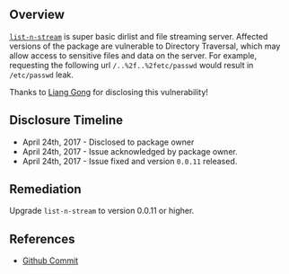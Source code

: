 ## Overview
[`list-n-stream`](https://www.npmjs.com/package/list-n-stream) is super basic dirlist and file streaming server.
Affected versions of the package are vulnerable to Directory Traversal, which may allow access to sensitive files and data on the server. For example, requesting the following url `/..%2f..%2fetc/passwd` would result in `/etc/passwd` leak.

Thanks to [Liang Gong](https://github.com/JacksonGL) for disclosing this vulnerability!

## Disclosure Timeline
- April 24th, 2017 - Disclosed to package owner
- April 24th, 2017 - Issue acknowledged by package owner.
- April 24th, 2017 - Issue fixed and version `0.0.11` released.

## Remediation
Upgrade `list-n-stream` to version 0.0.11 or higher.

## References
- [Github Commit](https://github.com/KoryNunn/list-n-stream/commit/99b0b40b34aaedfcdf25da46bef0a06b9c47fb59)
